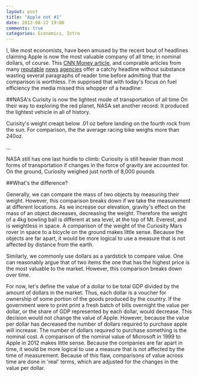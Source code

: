 ```yaml
---
layout: post
title: "Apple not #1"
date: 2012-08-22 19:00
comments: true
categories: Economics, Intro
---
```


I, like most economists, have been amused by the recent bout of headlines claiming Apple is now the most valuable company of all time; in nominal dollars, of course. 
This [CNN Money article](http://money.cnn.com/2012/08/20/technology/apple-most-valuable-company/), and comprable articles from many 
[reputable](http://www.washingtonpost.com/business/us-stock-futures-fall-ahead-of-pivotal-week-in-europe-lowes-misses-wall-street-expectations/2012/08/20/a414ce76-eac0-11e1-866f-60a00f604425_story.html)
[news](http://www.forbes.com/sites/carminegallo/2012/08/21/7-courageous-ways-apple-became-americas-most-valuable-company/)
[agencies](http://in.reuters.com/article/2012/08/21/idINL2E8JKC8C20120821)
offer a catchy headline without substance wasting several paragraphs of reader time before admitting that the comparison is worthless.
I'm supprised that with today's focus on fuel efficiency the media missed this whopper of a headline:

##NASA's Curisity is now the lightest mode of transportation of all time
On their way to exploring the red planet, NASA set another record: It produced the lightest vehicle in all of history.

Curisity's weight creapt below .01 oz before landing on the fourth rock from the sun. For comparison, the the average racing bike weighs more than 240oz.

...

NASA still has one last hurdle to climb: Curiosity is still heavier than most forms of transportation if changes in the force of gravity are accounted for. On the ground, Curiosity weighed just north of 8,000 pounds

##What's the difference?

Generally, we can compare the mass of two objects by measuring their weight.
However, this comparison breaks down if we take the measurement at different locations. 
As we increase our elevation, gravity's effect on the mass of an object decreases, decreasing the weight.
Therefore the weight of a 4kg bowling ball is different at sea level, at the top of Mt. Everest, and is weightless in space.
A comparison of the weight of the Curiosity Mars rover in space to a bicycle on the ground makes little sense.
Because the objects are far apart, it would be more logical to use a measure that is not affected by distance from the earth.

Similarly, we commonly use dollars as a yardstick to compare value. 
One can reasonably argue that of two items the one that has the highest price is the most valuable to the market.
However, this comparison breaks down over time.

For now, let's define the value of a dollar to be total GDP divided by the amount of dollars in the market. 
Thus, each dollar is a voucher for ownership of some portion of the goods produced by the country.
If the government were to print print a fresh batch of bills overnight the value per dollar, or the share of GDP represented by each dollar, would decrease. 
This decision would not change the value of Apple.
However, because the value per dollar has decreased the number of dollars required to purchase apple will increase.
The number of dollars required to purchase something is the nominal cost.
A comparison of the nominal value of Microsoft in 1999 to Apple in 2012 makes little sense.
Because the companies are far apart in time, it would be more logical to use a measure that is not affected by the time of measurement.
Because of this flaw, comparisons of value across time are done in 'real' terms, which are adjusted for the changes in the value per dollar.
